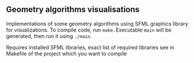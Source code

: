 ## Geometry algorithms visualisations
Implementations of some geometry algorithms using SFML graphics library for visualizations.
To compile code, run `make`. Executable `main` will be generated, then run it using `./main`.

Requires installed SFML libraries, exact list of required libraries see in Makefile of the project which you want to compile

